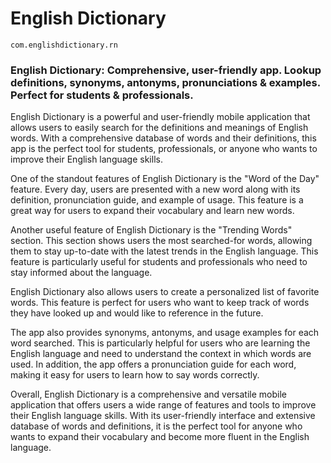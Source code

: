 # English Dictionary

`com.englishdictionary.rn`

### English Dictionary: Comprehensive, user-friendly app. Lookup definitions, synonyms, antonyms, pronunciations & examples. Perfect for students & professionals.

English Dictionary is a powerful and user-friendly mobile application that allows users to easily search for the definitions and meanings of English words. With a comprehensive database of words and their definitions, this app is the perfect tool for students, professionals, or anyone who wants to improve their English language skills.

One of the standout features of English Dictionary is the "Word of the Day" feature. Every day, users are presented with a new word along with its definition, pronunciation guide, and example of usage. This feature is a great way for users to expand their vocabulary and learn new words.

Another useful feature of English Dictionary is the "Trending Words" section. This section shows users the most searched-for words, allowing them to stay up-to-date with the latest trends in the English language. This feature is particularly useful for students and professionals who need to stay informed about the language.

English Dictionary also allows users to create a personalized list of favorite words. This feature is perfect for users who want to keep track of words they have looked up and would like to reference in the future.

The app also provides synonyms, antonyms, and usage examples for each word searched. This is particularly helpful for users who are learning the English language and need to understand the context in which words are used. In addition, the app offers a pronunciation guide for each word, making it easy for users to learn how to say words correctly.

Overall, English Dictionary is a comprehensive and versatile mobile application that offers users a wide range of features and tools to improve their English language skills. With its user-friendly interface and extensive database of words and definitions, it is the perfect tool for anyone who wants to expand their vocabulary and become more fluent in the English language.
